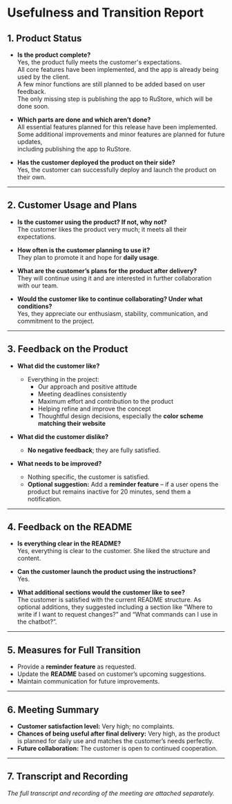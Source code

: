 # Usefulness and Transition Report

## 1. Product Status

- **Is the product complete?**  
  Yes, the product fully meets the customer's expectations.  
  All core features have been implemented, and the app is already being used by the client.  
  A few minor functions are still planned to be added based on user feedback.  
  The only missing step is publishing the app to RuStore, which will be done soon.

- **Which parts are done and which aren’t done?**  
  All essential features planned for this release have been implemented.  
  Some additional improvements and minor features are planned for future updates,  
  including publishing the app to RuStore.
  
- **Has the customer deployed the product on their side?**  
  Yes, the customer can successfully deploy and launch the product on their own.

---

## 2. Customer Usage and Plans

- **Is the customer using the product? If not, why not?**  
  The customer likes the product very much; it meets all their expectations.

- **How often is the customer planning to use it?**  
  They plan to promote it and hope for **daily usage**.

- **What are the customer’s plans for the product after delivery?**  
  They will continue using it and are interested in further collaboration with our team.

- **Would the customer like to continue collaborating? Under what conditions?**  
  Yes, they appreciate our enthusiasm, stability, communication, and commitment to the project.

---

## 3. Feedback on the Product

- **What did the customer like?**  
  - Everything in the project:  
    - Our approach and positive attitude  
    - Meeting deadlines consistently  
    - Maximum effort and contribution to the product  
    - Helping refine and improve the concept  
    - Thoughtful design decisions, especially the **color scheme matching their website**  

- **What did the customer dislike?**  
  - **No negative feedback**; they are fully satisfied.

- **What needs to be improved?**  
  - Nothing specific, the customer is satisfied.  
  - **Optional suggestion:** Add a **reminder feature** – if a user opens the product but remains inactive for 20 minutes, send them a notification.

---

## 4. Feedback on the README

- **Is everything clear in the README?**  
  Yes, everything is clear to the customer. She liked the structure and content.

- **Can the customer launch the product using the instructions?**  
  Yes.

- **What additional sections would the customer like to see?**  
  The customer is satisfied with the current README structure. As optional additions, they suggested including a section like “Where to write if I want to request changes?” and “What commands can I use in the chatbot?”.

---

## 5. Measures for Full Transition

- Provide a **reminder feature** as requested.  
- Update the **README** based on customer’s upcoming suggestions.  
- Maintain communication for future improvements.

---

## 6. Meeting Summary

- **Customer satisfaction level:** Very high; no complaints.  
- **Chances of being useful after final delivery:** Very high, as the product is planned for daily use and matches the customer’s needs perfectly.  
- **Future collaboration:** The customer is open to continued cooperation.

---

## 7. Transcript and Recording

*The full transcript and recording of the meeting are attached separately.*
